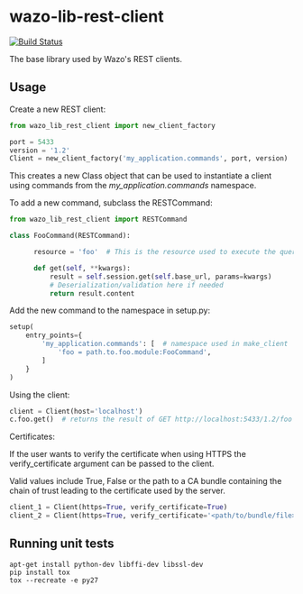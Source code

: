 wazo-lib-rest-client
====================

[![Build Status](https://jenkins.wazo.community/buildStatus/icon?job=wazo-lib-rest-client)](https://jenkins.wazo.community/job/wazo-lib-rest-client)

The base library used by Wazo's REST clients.


Usage
-----

Create a new REST client:

```python
from wazo_lib_rest_client import new_client_factory

port = 5433
version = '1.2'
Client = new_client_factory('my_application.commands', port, version)
```

This creates a new Class object that can be used to instantiate a client using
commands from the *my_application.commands* namespace.

To add a new command, subclass the RESTCommand:

```python
from wazo_lib_rest_client import RESTCommand

class FooCommand(RESTCommand):

      resource = 'foo'  # This is the resource used to execute the query

      def get(self, **kwargs):
          result = self.session.get(self.base_url, params=kwargs)
          # Deserialization/validation here if needed
          return result.content
```

Add the new command to the namespace in setup.py:

```python
setup(
    entry_points={
        'my_application.commands': [  # namespace used in make_client
            'foo = path.to.foo.module:FooCommand',
        ]
    }
)
```

Using the client:

```python
client = Client(host='localhost')
c.foo.get()  # returns the result of GET http://localhost:5433/1.2/foo
```

Certificates:

If the user wants to verify the certificate when using HTTPS the
verify_certificate argument can be passed to the client.

Valid values include True, False or the path to a CA bundle containing the chain
of trust leading to the certificate used by the server.

```python
client_1 = Client(https=True, verify_certificate=True)
client_2 = Client(https=True, verify_certificate='<path/to/bundle/file>')
```


Running unit tests
------------------

```
apt-get install python-dev libffi-dev libssl-dev
pip install tox
tox --recreate -e py27
```

